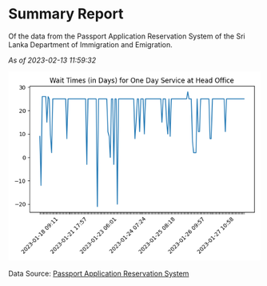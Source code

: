 # Summary Report

Of the data from the Passport Application Reservation System of the Sri Lanka Department of Immigration and Emigration.

*As of 2023-02-13 11:59:32*

![Wait Time Chart](summary.wait_time_chart.png)

Data Source: [Passport Application Reservation System](https://eservices.immigration.gov.lk:8443/appointment/pages/reservationApplication.xhtml)